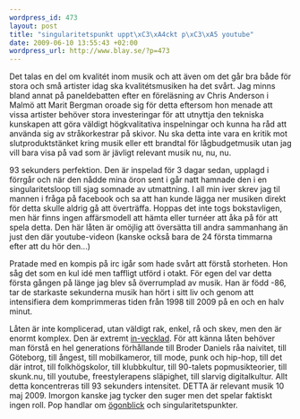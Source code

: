 ```yaml
--- 
wordpress_id: 473
layout: post
title: "singularitetspunkt uppt\xC3\xA4ckt p\xC3\xA5 youtube"
date: 2009-06-10 13:55:43 +02:00
wordpress_url: http://www.blay.se/?p=473
---
```

Det talas en del om kvalitét inom musik och att även om det går bra både för stora och små artister idag ska kvalitétsmusiken ha det svårt. Jag minns bland annat på paneldebatten efter en föreläsning av Chris Anderson i Malmö att Marit Bergman oroade sig för detta eftersom hon menade att vissa artister behöver stora investeringar för att utnyttja den tekniska kunskapen att göra väldigt högkvalitativa inspelningar och kunna ha råd att använda sig av stråkorkestrar på skivor. Nu ska detta inte vara en kritik mot slutproduktstänket kring musik eller ett brandtal för lågbudgetmusik utan jag vill bara visa på vad som är jävligt relevant musik nu, nu, nu.
<object width="425" height="344" data="http://www.youtube.com/v/9rrtd1az7fA&amp;hl=sv&amp;fs=1&amp;" type="application/x-shockwave-flash"><param name="allowFullScreen" value="true" /><param name="allowscriptaccess" value="always" /><param name="src" value="http://www.youtube.com/v/9rrtd1az7fA&amp;hl=sv&amp;fs=1&amp;" /><param name="allowfullscreen" value="true" /></object>

93 sekunders perfektion. Den är inspelad för 3 dagar sedan, upplagd i förrgår och när den nådde mina öron sent i går natt hamnade den i en singularitetsloop till sjag somnade av utmattning. I all min iver skrev jag til mannen i fråga på facebook och sa att han kunde lägga ner musiken direkt för detta skulle aldrig gå att överträffa. Hoppas det inte togs bokstavligen, men här finns ingen affärsmodell att hämta eller turnéer att åka på för att spela detta. Den här låten är omöjlig att översätta till andra sammanhang än just den där youtube-videon (kanske också bara de 24 första timmarna efter att du hör den...)

Pratade med en kompis på irc igår som hade svårt att förstå storheten. Hon såg det som en kul idé men taffligt utförd i otakt. För egen del var detta första gången på länge jag blev så överrumplad av musik. Han är född -86, tar de starkaste sekunderna musik han hört i sitt liv och genom att intensifiera dem komprimmeras tiden från 1998 till 2009 på en och en halv minut.

Låten är inte komplicerad, utan väldigt rak, enkel, rå och skev, men den är enormt komplex. Den är extremt <a href="http://embassyofpiracy.org/print/">in-vecklad</a>. För att känna låten behöver man förstå en hel generations förhållande till Broder Daniels råa naivitet, till Göteborg, till ångest, till mobilkameror, till mode, punk och hip-hop, till det där introt, till folkhögskolor, till klubbkultur, till 90-talets popmusikteorier, till skunk.nu, till youtube, freestylerapens släpighet, till slarvig digitalkultur. Allt detta koncentreras till 93 sekunders intensitet. DETTA är relevant musik 10 maj 2009. Imorgon kanske jag tycker den suger men det spelar faktiskt ingen roll. Pop handlar om <a href="http://www.isk-gbg.org/99our68/?p=279">ögonblick</a> och singularitetspunkter.
